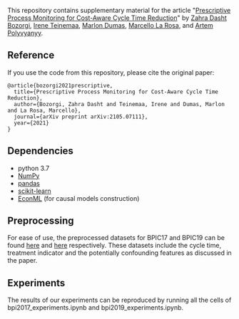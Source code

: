 This repository contains supplementary material for the article "[Prescriptive Process Monitoring for Cost-Aware Cycle Time Reduction](https://arxiv.org/abs/2105.07111)" by [Zahra Dasht Bozorgi](https://scholar.google.com/citations?user=XFsTnkgAAAAJ&hl=en/), [Irene Teinemaa](https://irhete.github.io/), [Marlon Dumas](http://kodu.ut.ee/~dumas/), [Marcello La Rosa](http://www.marcellolarosa.com/), and [Artem Polyvyanyy](https://scholar.google.com.au/citations?user=CTF5-1EAAAAJ&hl=en).

## Reference
If you use the code from this repository, please cite the original paper:
```
@article{bozorgi2021prescriptive,
  title={Prescriptive Process Monitoring for Cost-Aware Cycle Time Reduction},
  author={Bozorgi, Zahra Dasht and Teinemaa, Irene and Dumas, Marlon and La Rosa, Marcello},
  journal={arXiv preprint arXiv:2105.07111},
  year={2021}
}
```

## Dependencies

* python 3.7
* [NumPy](http://www.numpy.org/)
* [pandas](http://pandas.pydata.org/)
* [scikit-learn](http://scikit-learn.org/stable/index.html)
* [EconML](https://github.com/microsoft/EconML) (for causal models construction)



## Preprocessing

For ease of use, the preprocessed datasets for BPIC17 and BPIC19 can be found [here]() and [here](https://doi.org/10.5281/zenodo.5083931) respectively. These datasets include the cycle time, treatment indicator and the potentially confounding features as discussed in the paper. 



## Experiments
The results of our experiments can be reproduced by running all the cells of bpi2017_experiments.ipynb and bpi2019_experiments.ipynb.